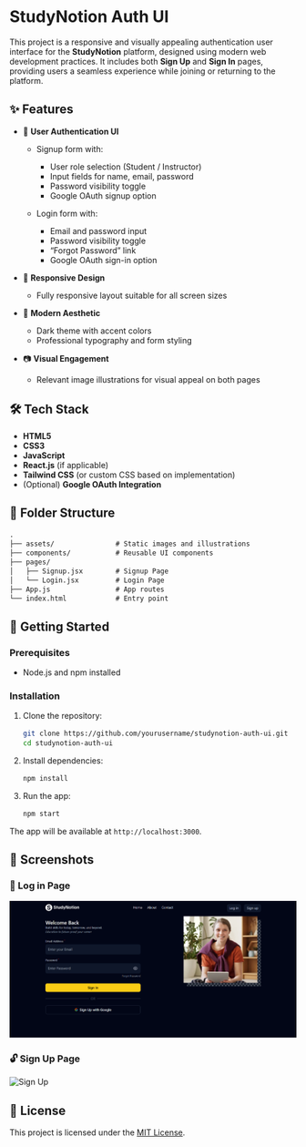 # StudyNotion Auth UI

This project is a responsive and visually appealing authentication user interface for the **StudyNotion** platform, designed using modern web development practices. It includes both **Sign Up** and **Sign In** pages, providing users a seamless experience while joining or returning to the platform.

## ✨ Features

* 🔐 **User Authentication UI**

  * Signup form with:

    * User role selection (Student / Instructor)
    * Input fields for name, email, password
    * Password visibility toggle
    * Google OAuth signup option
  * Login form with:

    * Email and password input
    * Password visibility toggle
    * “Forgot Password” link
    * Google OAuth sign-in option
* 📱 **Responsive Design**

  * Fully responsive layout suitable for all screen sizes
* 🎨 **Modern Aesthetic**

  * Dark theme with accent colors
  * Professional typography and form styling
* 📷 **Visual Engagement**

  * Relevant image illustrations for visual appeal on both pages

## 🛠️ Tech Stack

* **HTML5**
* **CSS3**
* **JavaScript**
* **React.js** (if applicable)
* **Tailwind CSS** (or custom CSS based on implementation)
* (Optional) **Google OAuth Integration**

## 📁 Folder Structure

```
.
├── assets/               # Static images and illustrations
├── components/           # Reusable UI components
├── pages/
│   ├── Signup.jsx        # Signup Page
│   └── Login.jsx         # Login Page
├── App.js                # App routes
└── index.html            # Entry point
```

## 🚀 Getting Started

### Prerequisites

* Node.js and npm installed

### Installation

1. Clone the repository:

   ```bash
   git clone https://github.com/yourusername/studynotion-auth-ui.git
   cd studynotion-auth-ui
   ```

2. Install dependencies:

   ```bash
   npm install
   ```

3. Run the app:

   ```bash
   npm start
   ```

The app will be available at `http://localhost:3000`.

## 📸 Screenshots

### 🔐 Log in Page

![Log in](src/assets/Screenshot%202025-05-11%20162924.png)

### 🔓 Sign Up Page

![Sign Up](src/assets/Screenshot%2025-05-11%162943.png)

## 📄 License

This project is licensed under the [MIT License](LICENSE).